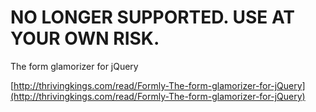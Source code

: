 NO LONGER SUPPORTED. USE AT YOUR OWN RISK.
===

The form glamorizer for jQuery

[http://thrivingkings.com/read/Formly-The-form-glamorizer-for-jQuery](http://thrivingkings.com/read/Formly-The-form-glamorizer-for-jQuery)
